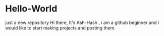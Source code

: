 # Hello-World
just a new repository
Hi there,
It's Ash-Hash , i am a github beginner and i would like to start making projects and posting them.
